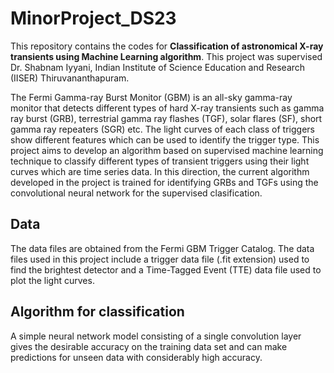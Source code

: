 # MinorProject_DS23

This repository contains the codes for **Classification of astronomical X-ray transients using Machine Learning algorithm**. This project was supervised Dr. Shabnam Iyyani, Indian Institute of Science Education and Research (IISER) Thiruvananthapuram.

The Fermi Gamma-ray Burst Monitor (GBM) is an all-sky gamma-ray monitor that detects different types of hard X-ray transients such as gamma ray burst (GRB), terrestrial gamma ray flashes (TGF), solar flares (SF), short gamma ray repeaters (SGR) etc. The light curves of each class of triggers show different features which can be used to identify the trigger type. This project aims to develop an algorithm based on supervised machine learning technique to classify different types of transient triggers using their light curves which are time series data. In this direction, the current algorithm developed in the project is trained for identifying GRBs and TGFs using the convolutional neural network for the supervised clasification.

## Data
The data files are obtained from the Fermi GBM Trigger Catalog. The data files used in this project include a trigger data file (.fit extension) used to find the brightest detector and a Time-Tagged Event (TTE) data file used to plot the light curves.

## Algorithm for classification
A simple neural network model consisting of a single convolution layer gives the desirable accuracy on the training data set and can make predictions for unseen data with considerably high accuracy.
